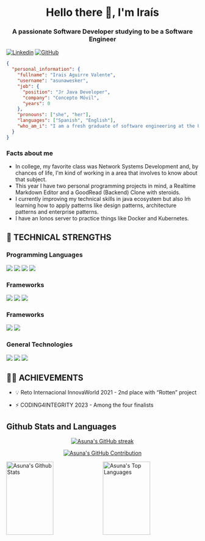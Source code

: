 <h1 align="center">Hello there 👋, I'm Iraís</h1>
<h3 align="center">A passionate Software Developer studying to be a Software Engineer</h3>

[![Linkedin](https://img.shields.io/badge/-IraisAguirreValente-blue?style=flat-square&logo=Linkedin&logoColor=white&link=https://www.linkedin.com/in/thaianebraga/)](https://www.linkedin.com/in/irais-aguirre-valente/)
[![GitHub](https://img.shields.io/github/followers/Asunawesker?label=follow&style=social)](https://github.com/Asunawesker)

```json
{
  "personal_information": {
    "fullname": "Irais Aguirre Valente",
    "username": "asunawesker",
    "job": {
      "position": "Jr Java Developer",
      "company": "Concepto Móvil",
      "years": 0
    },
    "pronouns": ["she", "her"],
    "languages": ["Spanish", "English"], 
    "who_am_i": "I am a fresh graduate of software engineering at the Universidad Veracruzana"
  }
}
```

### Facts about me

- In college, my favorite class was Network Systems Development and, by chances of life, I'm kind of working in a area that involves to know about that subject.
- This year I have two personal programming projects in mind, a Realtime Markdown Editor and a GoodRead (Backend) Clone with steroids.
- I currently improving my technical skills in java ecosystem but also Iḿ learning how to apply patterns like design patterns, architecture patterns and enterprise patterns.
- I have an Ionos server to practice things like Docker and Kubernetes.

## 🔧 TECHNICAL STRENGTHS

### Programming Languages

![](https://img.shields.io/badge/TypeScript-007ACC?style=for-the-badge&logo=typescript&logoColor=white)
![](https://img.shields.io/badge/Java-ED8B00?style=for-the-badge&logo=Java&logoColor=white)
![](https://img.shields.io/badge/Python-3776AB?style=for-the-badge&logo=python&logoColor=white)
![](https://img.shields.io/badge/dart-white?style=for-the-badge&logo=dart&logoColor=blue)

### Frameworks

![](https://img.shields.io/badge/spring-white?style=for-the-badge&logo=spring)
![](https://img.shields.io/badge/Angular-DD0031?style=for-the-badge&logo=angular&logoColor=white)
![](https://img.shields.io/badge/flutter-blue?style=for-the-badge&logo=flutter)

### Frameworks
![](https://img.shields.io/badge/MySQL-orange?style=for-the-badge&logo=mysql&logoColor=white)
![](https://img.shields.io/badge/PostgreSQL-316192?style=for-the-badge&logo=postgresql&logoColor=white)

### General Technologies
![](https://img.shields.io/badge/git-white?style=for-the-badge&logo=git&logoColor=orange)
![](https://img.shields.io/badge/linux-black?style=for-the-badge&logo=linux&logoColor=white)
![](https://img.shields.io/badge/docker-white?style=for-the-badge&logo=docker&logoColor=blue)

## :woman_student: ACHIEVEMENTS

- 💡 Reto Internacional InnovaWorld 2021 - 2nd place with “Rotten” project

- ⚡ CODING4INTEGRITY 2023 - Among the four finalists

## Github Stats and Languages

<p align="center">
  <a href="https://github.com/asunawesker">
    <img src="https://github-readme-streak-stats.herokuapp.com/?user=asunawesker&theme=radical&border=7F3FBF&background=0D1117" alt="Asuna's GitHub streak"/>
  </a>
</p>

<p align="center">
  <a href="https://github.com/asunawesker">
    <img src="https://github-profile-summary-cards.vercel.app/api/cards/profile-details?username=asunawesker&theme=radical" alt="Asuna's GitHub Contribution"/>
  </a>
</p>

<a> 
    <a href="https://github.com/asunawesker"><img alt="Asuna's Github Stats" src="https://denvercoder1-github-readme-stats.vercel.app/api?username=asunawesker&show_icons=true&count_private=true&theme=react&border_color=7F3FBF&bg_color=0D1117&title_color=F85D7F&icon_color=F8D866" height="192px" width="49.5%"/></a>
  <a href="https://github.com/asunawesker"><img alt="Asuna's Top Languages" src="https://denvercoder1-github-readme-stats.vercel.app/api/top-langs/?username=asunawesker&langs_count=8&layout=compact&theme=react&border_color=7F3FBF&bg_color=0D1117&title_color=F85D7F&icon_color=F8D866" height="192px" width="49.5%"/></a>
  <br/>
</a>

